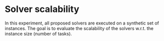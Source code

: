 
# Solver scalability 

In this experiment, all proposed solvers are executed on a synthetic set of instances. The goal is to evaluate the scalability of the solvers w.r.t. the instance size (number of tasks).
